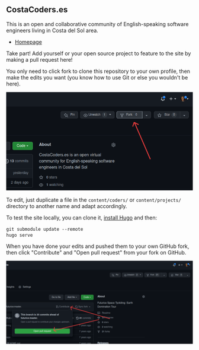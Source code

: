 ## CostaCoders.es

This is an open and collaborative community of English-speaking software engineers living in Costa del Sol area.

- [Homepage](https://costacoders.es)

Take part! Add yourself or your open source project to feature to the site by making a pull request here!

You only need to click fork to clone this repository to your own profile, then make the edits you want (you know how to use Git or else you wouldn't be here).

![Fork](imgs/fork.png)

To edit, just duplicate a file in the `content/coders/` or `content/projects/` directory to another name and adapt accordingly.

To test the site locally, you can clone it, [install Hugo](https://gohugo.io/getting-started/installing/) and then:
```
git submodule update --remote
hugo serve
```

When you have done your edits and pushed them to your own GitHub fork, then click "Contribute" and "Open pull request" from your fork on GitHub.

![Open PR](imgs/open_pr.png)
